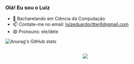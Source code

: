 ### Olá! Eu sou o Luiz 

- 🌱 Bacharelando em Ciência da Computação
- 📫 Contate-me no email: luizeduardoritter6@gmail.com
- 😄 Pronouns: ele/dele
 
 ![Anurag's GitHub stats](https://github-readme-stats.vercel.app/api?username=luizeduardoritter1&show_icons=true&theme=tokyonight)

 ##

<p align="center">
  <a href="https://skillicons.dev">
    <img src="https://skillicons.dev/icons?i=html,css,js,java,eclipse,idea,git,github" />
  </a>
</p>
